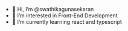 - 👋 Hi, I’m @swathikagunasekaran
- 👀 I’m interested in Front-End Development
- 🌱 I’m currently learning react and typescript

<!---
swathikagunasekaran/swathikagunasekaran is a ✨ special ✨ repository because its `README.md` (this file) appears on your GitHub profile.
You can click the Preview link to take a look at your changes.
--->
